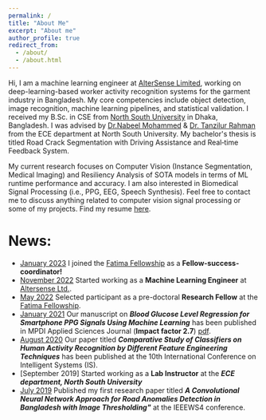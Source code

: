 ```yaml
---
permalink: /
title: "About Me"
excerpt: "About me"
author_profile: true
redirect_from: 
  - /about/
  - /about.html
---
```


Hi, I am a machine learning engineer at [AlterSense Limited](https://altersense.com/), working on deep-learning-based worker activity recognition systems for the garment industry in Bangladesh. My core competencies include object detection, image recognition, machine learning pipelines, and statistical validation. I received my B.Sc. in CSE from [North South University](https://www.northsouth.edu) in Dhaka, Bangladesh. I was advised by [Dr.Nabeel Mohammed](https://scholar.google.com.au/citations?hl=en&user=w5djOYsAAAAJ&view_op=list_works&sortby=pubdate) & [Dr. Tanzilur Rahman](https://sites.google.com/site/tanzilctg) from the ECE department at North South University. My bachelor's thesis is titled Road Crack Segmentation with Driving Assistance and Real‑time Feedback System.

My current research focuses on Computer Vision (Instance Segmentation, Medical Imaging) and  Resiliency Analysis of SOTA models in terms of ML runtime performance and accuracy. I am also interested in Biomedical Signal Processing (i.e., PPG, EEG, Speech Synthesis). Feel free to contact me to discuss anything related to computer vision signal processing or some of my projects. Find my resume [here](https://sajidahmed12.github.io/files/Md_Sajid_Ahmed_CV_v7.pdf).


# News:
- [January 2023](#) I joined the [Fatima Fellowship](www.fatimafellowship.com) as a **Fellow-success-coordinator!**
- [November 2022](#) Started working as a **Machine Learning Engineer** at [Altersense Ltd.](https://altersense.com/).
- [May 2022](#) Selected participant as a pre-doctoral **Research Fellow** at the [Fatima Fellowship](www.fatimafellowship.com).
- [January 2021](#) Our manuscript on ***Blood Glucose Level Regression for Smartphone PPG Signals Using Machine Learning*** has been published in MPDI Applied Sciences Journal (**Impact factor 2.7**) [pdf](https://www.mdpi.com/2076-3417/11/2/618).
- [August 2020](#) Our paper titled ***Comparative Study of Classifiers on Human Activity Recognition by Different Feature Engineering Techniques*** has been published at the 10th International Conference on Intelligent Systems (IS).
- [September 2019] Started working as a **Lab Instructor** at the ***ECE department, North South University***
- [July 2019](#) Published my first research paper titled ***A Convolutional Neural Network Approach for Road Anomalies Detection in Bangladesh with Image Thresholding"*** at the IEEEWS4 conference.
